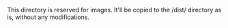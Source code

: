 This directory is reserved for images. It'll be copied to the /dist/ directory as is, without any modifications.

